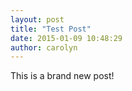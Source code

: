 ```yaml
---
layout: post
title: "Test Post"
date: 2015-01-09 10:48:29
author: carolyn
---
```


This is a brand new post!

